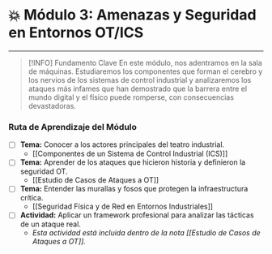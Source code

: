 # 💥 Módulo 3: Amenazas y Seguridad en Entornos OT/ICS

---

> [!INFO] Fundamento Clave
> En este módulo, nos adentramos en la sala de máquinas. Estudiaremos los componentes que forman el cerebro y los nervios de los sistemas de control industrial y analizaremos los ataques más infames que han demostrado que la barrera entre el mundo digital y el físico puede romperse, con consecuencias devastadoras.

### Ruta de Aprendizaje del Módulo

- [ ] **Tema:** Conocer a los actores principales del teatro industrial.
    - [[Componentes de un Sistema de Control Industrial (ICS)]]
- [ ] **Tema:** Aprender de los ataques que hicieron historia y definieron la seguridad OT.
    - [[Estudio de Casos de Ataques a OT]]
- [ ] **Tema:** Entender las murallas y fosos que protegen la infraestructura crítica.
    - [[Seguridad Física y de Red en Entornos Industriales]]
- [ ] **Actividad:** Aplicar un framework profesional para analizar las tácticas de un ataque real.
    - *Esta actividad está incluida dentro de la nota [[Estudio de Casos de Ataques a OT]].*
